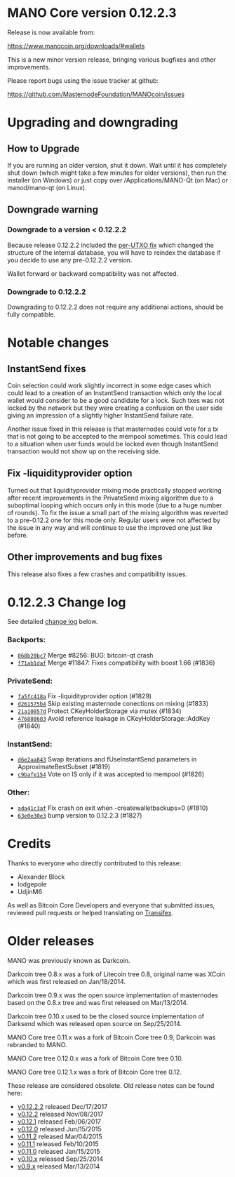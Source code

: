 MANO Core version 0.12.2.3
==========================

Release is now available from:

  <https://www.manocoin.org/downloads/#wallets>

This is a new minor version release, bringing various bugfixes and other
improvements.

Please report bugs using the issue tracker at github:

  <https://github.com/MasternodeFoundation/MANOcoin/issues>


Upgrading and downgrading
=========================

How to Upgrade
--------------

If you are running an older version, shut it down. Wait until it has completely
shut down (which might take a few minutes for older versions), then run the
installer (on Windows) or just copy over /Applications/MANO-Qt (on Mac) or
manod/mano-qt (on Linux).

Downgrade warning
-----------------

### Downgrade to a version < 0.12.2.2

Because release 0.12.2.2 included the [per-UTXO fix](release-notes/mano/release-notes-0.12.2.2.md#per-utxo-fix)
which changed the structure of the internal database, you will have to reindex
the database if you decide to use any pre-0.12.2.2 version.

Wallet forward or backward compatibility was not affected.

### Downgrade to 0.12.2.2

Downgrading to 0.12.2.2 does not require any additional actions, should be
fully compatible.

Notable changes
===============

InstantSend fixes
-----------------

Coin selection could work slightly incorrect in some edge cases which could
lead to a creation of an InstantSend transaction which only the local wallet
would consider to be a good candidate for a lock. Such txes was not locked by
the network but they were creating a confusion on the user side giving an
impression of a slightly higher InstantSend failure rate.

Another issue fixed in this release is that masternodes could vote for a tx
that is not going to be accepted to the mempool sometimes. This could lead to
a situation when user funds would be locked even though InstantSend transaction
would not show up on the receiving side.

Fix -liquidityprovider option
-----------------------------

Turned out that liquidityprovider mixing mode practically stopped working after
recent improvements in the PrivateSend mixing algorithm due to a suboptimal
looping which occurs only in this mode (due to a huge number of rounds). To fix
the issue a small part of the mixing algorithm was reverted to a pre-0.12.2 one
for this mode only. Regular users were not affected by the issue in any way and
will continue to use the improved one just like before.

Other improvements and bug fixes
--------------------------------

This release also fixes a few crashes and compatibility issues.


0.12.2.3 Change log
===================

See detailed [change log](https://github.com/MasternodeFoundation/MANOcoin/compare/v0.12.2.2...mano:v0.12.2.3) below.

### Backports:
- [`068b20bc7`](https://github.com/MasternodeFoundation/MANOcoin/commit/068b20bc7) Merge #8256: BUG: bitcoin-qt crash
- [`f71ab1daf`](https://github.com/MasternodeFoundation/MANOcoin/commit/f71ab1daf) Merge #11847: Fixes compatibility with boost 1.66 (#1836)

### PrivateSend:
- [`fa5fc418a`](https://github.com/MasternodeFoundation/MANOcoin/commit/fa5fc418a) Fix -liquidityprovider option (#1829)
- [`d261575b4`](https://github.com/MasternodeFoundation/MANOcoin/commit/d261575b4) Skip existing masternode conections on mixing (#1833)
- [`21a10057d`](https://github.com/MasternodeFoundation/MANOcoin/commit/21a10057d) Protect CKeyHolderStorage via mutex (#1834)
- [`476888683`](https://github.com/MasternodeFoundation/MANOcoin/commit/476888683) Avoid reference leakage in CKeyHolderStorage::AddKey (#1840)

### InstantSend:
- [`d6e2aa843`](https://github.com/MasternodeFoundation/MANOcoin/commit/d6e2aa843) Swap iterations and fUseInstantSend parameters in ApproximateBestSubset (#1819)
- [`c9bafe154`](https://github.com/MasternodeFoundation/MANOcoin/commit/c9bafe154) Vote on IS only if it was accepted to mempool (#1826)

### Other:
- [`ada41c3af`](https://github.com/MasternodeFoundation/MANOcoin/commit/ada41c3af) Fix crash on exit when -createwalletbackups=0 (#1810)
- [`63e0e30e3`](https://github.com/MasternodeFoundation/MANOcoin/commit/63e0e30e3) bump version to 0.12.2.3 (#1827)

Credits
=======

Thanks to everyone who directly contributed to this release:

- Alexander Block
- lodgepole
- UdjinM6

As well as Bitcoin Core Developers and everyone that submitted issues,
reviewed pull requests or helped translating on
[Transifex](https://www.transifex.com/projects/p/mano/).


Older releases
==============

MANO was previously known as Darkcoin.

Darkcoin tree 0.8.x was a fork of Litecoin tree 0.8, original name was XCoin
which was first released on Jan/18/2014.

Darkcoin tree 0.9.x was the open source implementation of masternodes based on
the 0.8.x tree and was first released on Mar/13/2014.

Darkcoin tree 0.10.x used to be the closed source implementation of Darksend
which was released open source on Sep/25/2014.

MANO Core tree 0.11.x was a fork of Bitcoin Core tree 0.9,
Darkcoin was rebranded to MANO.

MANO Core tree 0.12.0.x was a fork of Bitcoin Core tree 0.10.

MANO Core tree 0.12.1.x was a fork of Bitcoin Core tree 0.12.

These release are considered obsolete. Old release notes can be found here:

- [v0.12.2.2](release-notes/mano/release-notes-0.12.2.2.md) released Dec/17/2017
- [v0.12.2](release-notes/mano/release-notes-0.12.2.md) released Nov/08/2017
- [v0.12.1](release-notes/mano/release-notes-0.12.1.md) released Feb/06/2017
- [v0.12.0](release-notes/mano/release-notes-0.12.0.md) released Jun/15/2015
- [v0.11.2](release-notes/mano/release-notes-0.11.2.md) released Mar/04/2015
- [v0.11.1](release-notes/mano/release-notes-0.11.1.md) released Feb/10/2015
- [v0.11.0](release-notes/mano/release-notes-0.11.0.md) released Jan/15/2015
- [v0.10.x](release-notes/mano/release-notes-0.10.0.md) released Sep/25/2014
- [v0.9.x](release-notes/mano/release-notes-0.9.0.md) released Mar/13/2014

